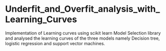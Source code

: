# Underfit_and_Overfit_analysis_with_Learning_Curves
Implementation of Learning curves using scikit learn Model Selection library and analysed the learning curves of the three models namely Decision tree, logistic regression and support vector machines. 
